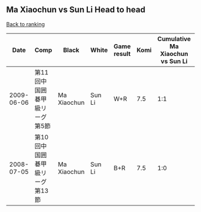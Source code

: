 ## Ma Xiaochun vs Sun Li Head to head

[Back to ranking](../../index.md)




| **Date** | **Comp** | **Black** | **White** | **Game result** | **Komi** | **Cumulative Ma Xiaochun vs Sun Li** | **Ma Xiaochun streak** | **Sun Li streak** | 
| --- | --- | --- | --- | --- | --- | --- | --- | --- |
| 2009-06-06 | 第11回中国囲碁甲級リーグ第5節 | Ma Xiaochun | Sun Li | W+R | 7.5 | 1:1 | 0 | 1 | 
| 2008-07-05 | 第10回中国囲碁甲級リーグ第13節 | Ma Xiaochun | Sun Li | B+R | 7.5 | 1:0 | 1 | 0 |




